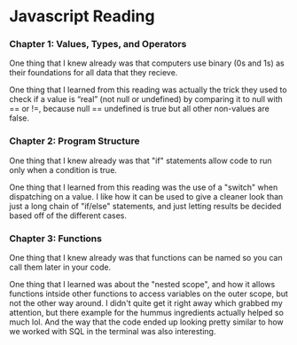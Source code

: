 # Javascript Reading

### Chapter 1: Values, Types, and Operators

One thing that I knew already was that computers use binary (0s and 1s) as their foundations for all data that they recieve. 

One thing that I learned from this reading was actually the trick they used to check if a value is “real” (not null or undefined) by comparing it to null with == or !=, because null == undefined is true but all other non-values are false.

### Chapter 2: Program Structure

One thing that I knew already was that "if" statements allow code to run only when a condition is true.

One thing that I learned from this reading was the use of a "switch" when dispatching on a value. I like how it can be used to give a cleaner look than just a long chain of "if/else" statements, and just letting results be decided based off of the different cases. 

### Chapter 3: Functions

One thing that I knew already was that functions can be named so you can call them later in your code.

One thing that I learned was about the "nested scope", and how it allows functions intside other functions to access variables on the outer scope, but not the other way around. I didn't quite get it right away which grabbed my attention, but there example for the hummus ingredients actually helped so much lol. And the way that the code ended up looking pretty similar to how we worked with SQL in the terminal was also interesting. 